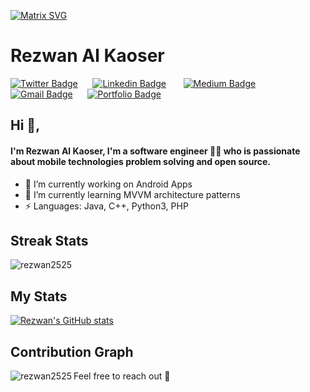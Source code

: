  [![Matrix SVG](https://raw.githubusercontent.com/rodrigograca31/rodrigograca31/master/matrix.svg)]() 
# Rezwan Al Kaoser 
[![Twitter Badge](https://img.shields.io/badge/-@rezwan2525-1ca0f1?style=flat-square&labelColor=1ca0f1&logo=twitter&logoColor=white&link=https://twitter.com/rezwan2525)](https://twitter.com/rezwan2525)&nbsp;&nbsp;&nbsp;&nbsp;&nbsp; [![Linkedin Badge](https://img.shields.io/badge/-rezwan2525-blue?style=flat-square&logo=Linkedin&logoColor=white&link=https://www.linkedin.com/in/rezwan2525/)](https://www.linkedin.com/in/rezwan2525/)  &nbsp;&nbsp;&nbsp;&nbsp;&nbsp;   [![Medium Badge](https://img.shields.io/badge/-@rezwan2525-03a57a?style=flat-square&labelColor=000000&logo=Medium&link=https://medium.com/@rezwan2525/)](https://medium.com/@rezwan2525/)   &nbsp;&nbsp;&nbsp;&nbsp;&nbsp; [![Gmail Badge](https://img.shields.io/badge/-rezwan2525@gmail.com-c14438?style=flat-square&logo=Gmail&logoColor=white&link=mailto:rezwan2525@gmail.com)](mailto:rezwan2525@gmail.com)&nbsp;&nbsp;&nbsp;&nbsp;&nbsp;  [![Portfolio Badge](https://img.shields.io/badge/-rkpranto.com-orange?style=flat-square&logo=html5&logoColor=white&link=https://kunalraghav.github.io)](https://rkpranto.com)

## Hi 👋, 
#### I'm Rezwan Al Kaoser, I'm a software engineer 👨‍💻 who is passionate about mobile technologies problem solving and open source.  

- 🔭 I’m currently working on Android Apps
- 🌱 I’m currently learning MVVM architecture patterns
- ⚡ Languages: Java, C++, Python3, PHP

## Streak Stats
<img src="https://github-readme-streak-stats.herokuapp.com/?user=rezwan2525&theme=merko" alt="rezwan2525"  /> 

## My Stats
[![Rezwan's GitHub stats](https://github-readme-stats.vercel.app/api?username=rezwan2525&theme=merko)](https://github.com/rezwan2525/github-readme-stats&?theme=dark)

## Contribution Graph
<p><img align="left" src="https://activity-graph.herokuapp.com/graph?username=rezwan2525&theme=github" alt="rezwan2525" /></p> 

<p></p>

Feel free to reach out 💬
